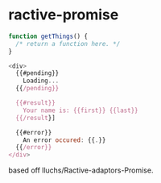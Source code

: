 # ractive-promise

```js
function getThings() {
  /* return a function here. */
}

<div>
  {{#pending}}
    Loading...
  {{/pending}}

  {{#result}}
    Your name is: {{first}} {{last}}
  {{/result}]

  {{#error}}
    An error occured: {{.}}
  {{/error}}
</div>
```

based off lluchs/Ractive-adaptors-Promise.

